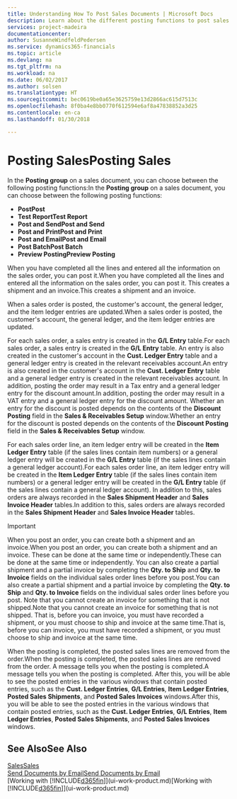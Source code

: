 ```yaml
---
title: Understanding How To Post Sales Documents | Microsoft Docs
description: Learn about the different posting functions to post sales documents.
services: project-madeira
documentationcenter: 
author: SusanneWindfeldPedersen
ms.service: dynamics365-financials
ms.topic: article
ms.devlang: na
ms.tgt_pltfrm: na
ms.workload: na
ms.date: 06/02/2017
ms.author: solsen
ms.translationtype: HT
ms.sourcegitcommit: bec0619be0a65e3625759e13d2866ac615d7513c
ms.openlocfilehash: 8f0ba4e8bb0770f612594e6af8a47838852a3d25
ms.contentlocale: en-ca
ms.lasthandoff: 01/30/2018

---
```

# <a name="posting-sales"></a><span data-ttu-id="20418-103">Posting Sales</span><span class="sxs-lookup"><span data-stu-id="20418-103">Posting Sales</span></span>
<span data-ttu-id="20418-104">In the **Posting group** on a sales document, you can choose between the following posting functions:</span><span class="sxs-lookup"><span data-stu-id="20418-104">In the **Posting group** on a sales document, you can choose between the following posting functions:</span></span>

* <span data-ttu-id="20418-105">**Post**</span><span class="sxs-lookup"><span data-stu-id="20418-105">**Post**</span></span>
* <span data-ttu-id="20418-106">**Test Report**</span><span class="sxs-lookup"><span data-stu-id="20418-106">**Test Report**</span></span>
* <span data-ttu-id="20418-107">**Post and Send**</span><span class="sxs-lookup"><span data-stu-id="20418-107">**Post and Send**</span></span>
* <span data-ttu-id="20418-108">**Post and Print**</span><span class="sxs-lookup"><span data-stu-id="20418-108">**Post and Print**</span></span>
* <span data-ttu-id="20418-109">**Post and Email**</span><span class="sxs-lookup"><span data-stu-id="20418-109">**Post and Email**</span></span>
* <span data-ttu-id="20418-110">**Post Batch**</span><span class="sxs-lookup"><span data-stu-id="20418-110">**Post Batch**</span></span>
* <span data-ttu-id="20418-111">**Preview Posting**</span><span class="sxs-lookup"><span data-stu-id="20418-111">**Preview Posting**</span></span>

<span data-ttu-id="20418-112">When you have completed all the lines and entered all the information on the sales order, you can post it.</span><span class="sxs-lookup"><span data-stu-id="20418-112">When you have completed all the lines and entered all the information on the sales order, you can post it.</span></span> <span data-ttu-id="20418-113">This creates a shipment and an invoice.</span><span class="sxs-lookup"><span data-stu-id="20418-113">This creates a shipment and an invoice.</span></span>

<span data-ttu-id="20418-114">When a sales order is posted, the customer's account, the general ledger, and the item ledger entries are updated.</span><span class="sxs-lookup"><span data-stu-id="20418-114">When a sales order is posted, the customer's account, the general ledger, and the item ledger entries are updated.</span></span>

<span data-ttu-id="20418-115">For each sales order, a sales entry is created in the **G/L Entry** table.</span><span class="sxs-lookup"><span data-stu-id="20418-115">For each sales order, a sales entry is created in the **G/L Entry** table.</span></span> <span data-ttu-id="20418-116">An entry is also created in the customer's account in the **Cust. Ledger Entry** table and a general ledger entry is created in the relevant receivables account.</span><span class="sxs-lookup"><span data-stu-id="20418-116">An entry is also created in the customer's account in the **Cust. Ledger Entry** table and a general ledger entry is created in the relevant receivables account.</span></span> <span data-ttu-id="20418-117">In addition, posting the order may result in a Tax entry and a general ledger entry for the discount amount.</span><span class="sxs-lookup"><span data-stu-id="20418-117">In addition, posting the order may result in a VAT entry and a general ledger entry for the discount amount.</span></span> <span data-ttu-id="20418-118">Whether an entry for the discount is posted depends on the contents of the **Discount Posting** field in the **Sales & Receivables Setup** window.</span><span class="sxs-lookup"><span data-stu-id="20418-118">Whether an entry for the discount is posted depends on the contents of the **Discount Posting** field in the **Sales & Receivables Setup** window.</span></span>

<span data-ttu-id="20418-119">For each sales order line, an item ledger entry will be created in the **Item Ledger Entry** table (if the sales lines contain item numbers) or a general ledger entry will be created in the **G/L Entry** table (if the sales lines contain a general ledger account).</span><span class="sxs-lookup"><span data-stu-id="20418-119">For each sales order line, an item ledger entry will be created in the **Item Ledger Entry** table (if the sales lines contain item numbers) or a general ledger entry will be created in the **G/L Entry** table (if the sales lines contain a general ledger account).</span></span> <span data-ttu-id="20418-120">In addition to this, sales orders are always recorded in the **Sales Shipment Header** and **Sales Invoice Header** tables.</span><span class="sxs-lookup"><span data-stu-id="20418-120">In addition to this, sales orders are always recorded in the **Sales Shipment Header** and **Sales Invoice Header** tables.</span></span>

> [!IMPORTANT]  
>   <span data-ttu-id="20418-121">When you post an order, you can create both a shipment and an invoice.</span><span class="sxs-lookup"><span data-stu-id="20418-121">When you post an order, you can create both a shipment and an invoice.</span></span> <span data-ttu-id="20418-122">These can be done at the same time or independently.</span><span class="sxs-lookup"><span data-stu-id="20418-122">These can be done at the same time or independently.</span></span> <span data-ttu-id="20418-123">You can also create a partial shipment and a partial invoice by completing the **Qty. to Ship** and **Qty. to Invoice** fields on the individual sales order lines before you post.</span><span class="sxs-lookup"><span data-stu-id="20418-123">You can also create a partial shipment and a partial invoice by completing the **Qty. to Ship** and **Qty. to Invoice** fields on the individual sales order lines before you post.</span></span> <span data-ttu-id="20418-124">Note that you cannot create an invoice for something that is not shipped.</span><span class="sxs-lookup"><span data-stu-id="20418-124">Note that you cannot create an invoice for something that is not shipped.</span></span> <span data-ttu-id="20418-125">That is, before you can invoice, you must have recorded a shipment, or you must choose to ship and invoice at the same time.</span><span class="sxs-lookup"><span data-stu-id="20418-125">That is, before you can invoice, you must have recorded a shipment, or you must choose to ship and invoice at the same time.</span></span>

<span data-ttu-id="20418-126">When the posting is completed, the posted sales lines are removed from the order.</span><span class="sxs-lookup"><span data-stu-id="20418-126">When the posting is completed, the posted sales lines are removed from the order.</span></span> <span data-ttu-id="20418-127">A message tells you when the posting is completed.</span><span class="sxs-lookup"><span data-stu-id="20418-127">A message tells you when the posting is completed.</span></span> <span data-ttu-id="20418-128">After this, you will be able to see the posted entries in the various windows that contain posted entries, such as the **Cust. Ledger Entries**, **G/L Entries**, **Item Ledger Entries**, **Posted Sales Shipments**, and **Posted Sales Invoices** windows.</span><span class="sxs-lookup"><span data-stu-id="20418-128">After this, you will be able to see the posted entries in the various windows that contain posted entries, such as the **Cust. Ledger Entries**, **G/L Entries**, **Item Ledger Entries**, **Posted Sales Shipments**, and **Posted Sales Invoices** windows.</span></span>

## <a name="see-also"></a><span data-ttu-id="20418-129">See Also</span><span class="sxs-lookup"><span data-stu-id="20418-129">See Also</span></span>
[<span data-ttu-id="20418-130">Sales</span><span class="sxs-lookup"><span data-stu-id="20418-130">Sales</span></span>](sales-manage-sales.md)  
[<span data-ttu-id="20418-131">Send Documents by Email</span><span class="sxs-lookup"><span data-stu-id="20418-131">Send Documents by Email</span></span>](ui-how-send-documents-email.md)  
<span data-ttu-id="20418-132">[Working with [!INCLUDE[d365fin](includes/d365fin_md.md)]](ui-work-product.md)</span><span class="sxs-lookup"><span data-stu-id="20418-132">[Working with [!INCLUDE[d365fin](includes/d365fin_md.md)]](ui-work-product.md)</span></span>


